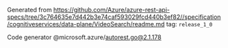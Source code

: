 Generated from https://github.com/Azure/azure-rest-api-specs/tree/3c764635e7d442b3e74caf593029fcd440b3ef82//specification/cognitiveservices/data-plane/VideoSearch/readme.md tag: `release_1_0`

Code generator @microsoft.azure/autorest.go@2.1.178


